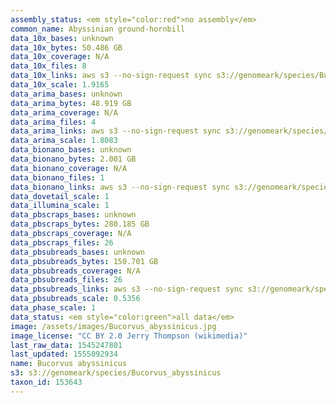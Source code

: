 ```yaml
---
assembly_status: <em style="color:red">no assembly</em>
common_name: Abyssinian ground-hornbill
data_10x_bases: unknown
data_10x_bytes: 50.486 GB
data_10x_coverage: N/A
data_10x_files: 8
data_10x_links: aws s3 --no-sign-request sync s3://genomeark/species/Bucorvus_abyssinicus/bBucAby1/genomic_data/10x/ .<br>
data_10x_scale: 1.9165
data_arima_bases: unknown
data_arima_bytes: 48.919 GB
data_arima_coverage: N/A
data_arima_files: 4
data_arima_links: aws s3 --no-sign-request sync s3://genomeark/species/Bucorvus_abyssinicus/bBucAby1/genomic_data/arima/ .<br>
data_arima_scale: 1.8083
data_bionano_bases: unknown
data_bionano_bytes: 2.001 GB
data_bionano_coverage: N/A
data_bionano_files: 1
data_bionano_links: aws s3 --no-sign-request sync s3://genomeark/species/Bucorvus_abyssinicus/bBucAby1/genomic_data/bionano/ .<br>
data_dovetail_scale: 1
data_illumina_scale: 1
data_pbscraps_bases: unknown
data_pbscraps_bytes: 280.185 GB
data_pbscraps_coverage: N/A
data_pbscraps_files: 26
data_pbsubreads_bases: unknown
data_pbsubreads_bytes: 150.701 GB
data_pbsubreads_coverage: N/A
data_pbsubreads_files: 26
data_pbsubreads_links: aws s3 --no-sign-request sync s3://genomeark/species/Bucorvus_abyssinicus/bBucAby1/genomic_data/pacbio/ . --exclude "*scraps.bam"<br>
data_pbsubreads_scale: 0.5356
data_phase_scale: 1
data_status: <em style="color:green">all data</em>
image: /assets/images/Bucorvus_abyssinicus.jpg
image_license: "CC BY 2.0 Jerry Thompson (wikimedia)"
last_raw_data: 1545247801
last_updated: 1555092934
name: Bucorvus abyssinicus
s3: s3://genomeark/species/Bucorvus_abyssinicus
taxon_id: 153643
---
```

